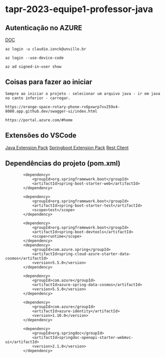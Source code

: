 # tapr-2023-equipe1-professor-java

## Autenticação no AZURE
[DOC](https://learn.microsoft.com/en-us/cli/azure/install-azure-cli-linux?pivots=apt)

```
az login -u claudio.ionck@unville.br
```
```
az login --use-device-code
```
```
az ad signed-in-user show
```
## Coisas para fazer ao iniciar
```
Sempre ao iniciar o projeto - selecionar um arquivo java - ir em java no canto inferior - carregar.
```

```
https://orange-space-rotary-phone-rx6pxwrp7xv259x4-8080.app.github.dev/swagger-ui/index.html
```

```
https://portal.azure.com/#home
```

## Extensões do VSCode
[Java Extension Pack](https://marketplace.visualstudio.com/items?itemName=vscjava.vscode-java-pack)
[Springboot Extension Pack](https://marketplace.visualstudio.com/items?itemName=vmware.vscode-boot-dev-pack)
[Rest Client](https://marketplace.visualstudio.com/items?itemName=humao.rest-client)

## Dependências do projeto (pom.xml)
```
        <dependency>
			<groupId>org.springframework.boot</groupId>
			<artifactId>spring-boot-starter-web</artifactId>
		</dependency>

		<dependency>
			<groupId>org.springframework.boot</groupId>
			<artifactId>spring-boot-starter-test</artifactId>
			<scope>test</scope>
		</dependency>

		<dependency>
			<groupId>org.springframework.boot</groupId>
			<artifactId>spring-boot-devtools</artifactId>
			<scope>runtime</scope>
		</dependency>
		<dependency>
			<groupId>com.azure.spring</groupId>
			<artifactId>spring-cloud-azure-starter-data-cosmos</artifactId>
			<version>5.5.0</version>
		</dependency>

		<dependency>
			<groupId>com.azure</groupId>
			<artifactId>azure-spring-data-cosmos</artifactId>
			<version>5.5.0</version>
		</dependency>

		<dependency>
			<groupId>com.azure</groupId>
			<artifactId>azure-identity</artifactId>
			<version>1.10.0</version>
		</dependency>

		<dependency>
			<groupId>org.springdoc</groupId>
			<artifactId>springdoc-openapi-starter-webmvc-ui</artifactId>
			<version>2.1.0</version>
		</dependency>
```